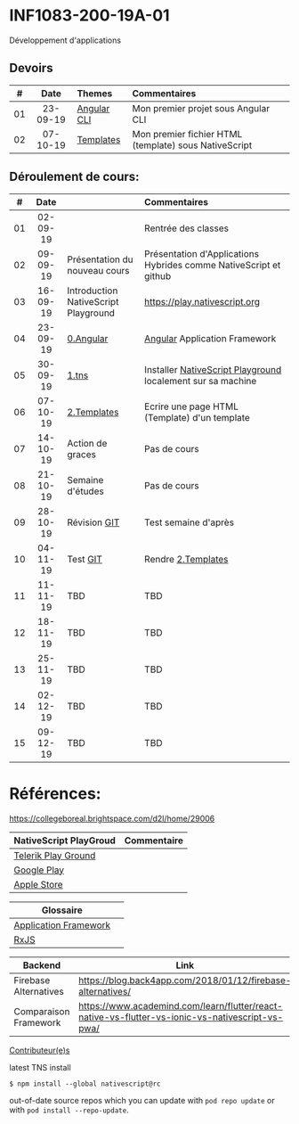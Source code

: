 # INF1083-200-19A-01

Développement d'applications


## Devoirs

|# | Date   | Themes                                              |     Commentaires                                      |
|--|:------:|:----------------------------------------------------|:------------------------------------------------------|
|01|23-09-19| [Angular CLI](0.Angular/README.md#participation)    | Mon premier projet sous Angular CLI                   |
|02|07-10-19| [Templates](2.Templates/README.md#participation)    | Mon premier fichier HTML (template) sous NativeScript |                                                  



## Déroulement de cours:

|# | Date   |                                                     |     Commentaires                                                     |
|--|:------:|:----------------------------------------------------|:---------------------------------------------------------------------|
|01|02-09-19|                                                     | Rentrée des classes                                                  |
|02|09-09-19| Présentation du nouveau cours                       | Présentation d'Applications Hybrides comme NativeScript et github    |
|03|16-09-19| Introduction NativeScript Playground                | https://play.nativescript.org                                        |
|04|23-09-19| [0.Angular](0.Angular/README.md)                    | [Angular](https://angular.io/) Application Framework                           |
|05|30-09-19| [1.tns](1.tns)                                      | Installer [NativeScript Playground](https://github.com/CollegeBoreal/Tutoriels/tree/master/3.Angular/N.NativeScript/P.Playground) localement sur sa machine |
|06|07-10-19| [2.Templates](2.Templates)                          | Ecrire une page HTML (Template) d'un template                                                                  |
|07|14-10-19| Action de graces                                    | Pas de cours                                                         |
|08|21-10-19| Semaine d'études                                    | Pas de cours                                                         |
|09|28-10-19| Révision [GIT](3.GIT)                               | Test semaine d'après                                                 |
|10|04-11-19| Test [GIT](3.GIT)                                   | Rendre [2.Templates](2.Templates)                                   |
|11|11-11-19| TBD                                                 | TBD                                                                  |
|12|18-11-19| TBD                                                 | TBD                                                                  |
|13|25-11-19| TBD                                                 | TBD                                                                  |
|14|02-12-19| TBD                                                 | TBD                                                                  |
|15|09-12-19| TBD                                                 | TBD                                                                  |


# Références:

https://collegeboreal.brightspace.com/d2l/home/29006

|  NativeScript PlayGroud                                                            |  Commentaire                              |
|------------------------------------------------------------------------------------|-------------------------------------------|
| [Telerik Play Ground](https://play.nativescript.org)                                |                                           |   
| [Google Play](https://play.google.com/store/apps/details?id=org.nativescript.play) |                                           |
| [Apple Store](https://apps.apple.com/ca/app/nativescript-playground/id1263543946)  |                                           |


|                              Glossaire                                                    |                                      |
|-------------------------------------------------------------------------------------------|--------------------------------------|
| [Application Framework](https://www.techopedia.com/definition/6005/application-framework) |                                      |
| [RxJS](https://www.pluralsight.com/guides/using-http-with-rxjs-observables)               |                                      |

| Backend               |  Link                                                             |
|-----------------------|-------------------------------------------------------------------|
| Firebase Alternatives | https://blog.back4app.com/2018/01/12/firebase-alternatives/       |
| Comparaison Framework | https://www.academind.com/learn/flutter/react-native-vs-flutter-vs-ionic-vs-nativescript-vs-pwa/ |


[Contributeur(e)s](../../graphs/contributors)

latest TNS install

```
$ npm install --global nativescript@rc
```


out-of-date source repos which you can update with `pod repo update` or with `pod install --repo-update`.

